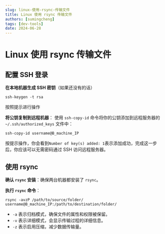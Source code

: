 ```yaml
---
slug: linux-使用-rsync-传输文件
title: Linux 使用 rsync 传输文件
authors: [sumingcheng]
tags: [dev-tools]
date: 2024-06-28
---
```


# Linux 使用 rsync 传输文件

## 配置 SSH 登录

**在本地机器生成 SSH 密钥**（如果还没有的话）

```
ssh-keygen -t rsa
```

按照提示进行操作

**将公钥复制到远程机器**： 使用 `ssh-copy-id` 命令将你的公钥添加到远程服务器的 `~/.ssh/authorized_keys` 文件中：

```
ssh-copy-id username@B_machine_IP
```

按提示操作，你会看到`Number of key(s) added: 1`表示添加成功，完成这一步后，你应该可以无需密码通过 SSH 访问远程服务器。

## 使用 rsync

**确认 `rsync` 安装**：确保两台机器都安装了 `rsync`。

**执行 `rsync` 命令**：

```
rsync -avzP /path/to/source/folder/ username@B_machine_IP:/path/to/destination/folder/
```

- `-a` 表示归档模式，确保文件的属性和权限被保留。
- `-v` 表示详细模式，会显示传输过程的详细信息。
- `-z` 表示启用压缩，减少数据传输量。
